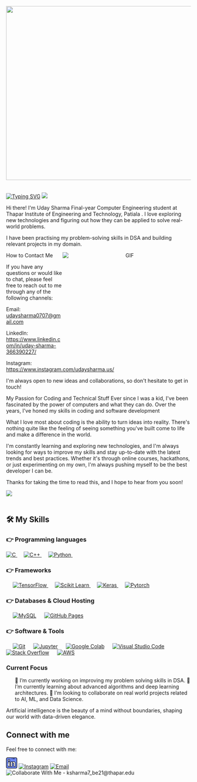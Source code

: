 <!-- ![abc](https://github.com/sharma-kshitij-ks/sharma-kshitij-ks/assets/124446613/6da00b1d-144c-4625-beec-052fdb2d478c)-->




<img align="centre" src="https://user-images.githubusercontent.com/74038190/225813708-98b745f2-7d22-48cf-9150-083f1b00d6c9.gif" height = "475" width="900">
<br><br>



[![Typing SVG](https://readme-typing-svg.demolab.com/?lines=Hi+there,+I'm+Uday+Sharma!+👋)](https://git.io/typing-svg)
![](https://gitwar.herokuapp.com/badge?username=sharma-kshitij-ks&color=blue)


<p>Hi there! I'm Uday Sharma Final-year Computer Engineering student at Thapar Institute of Engineering and Technology, Patiala . I love exploring new technologies and figuring out how they can be applied to solve real-world problems.</p>

<p>I have been practising my problem-solving skills in DSA and building relevant projects in my domain.</p>

<!--<a target="_blank" align="center">
  <img align="right" top="500" height="300" width="400" alt="GIF" src="https://media.giphy.com/media/SWoSkN6DxTszqIKEqv/giphy.gif">
</a>-->
<a target="_blank" align="center">
  <img align="right" top="600" height="300" width="350" alt="GIF" src="https://user-images.githubusercontent.com/74038190/212750996-938b257b-266c-45a7-9af7-655341c0f58b.gif">
</a>

How to Contact Me

If you have any questions or would like to chat, please feel free to reach out to me through any of the following channels:


Email: udaysharma0707@gmail.com

LinkedIn: https://www.linkedin.com/in/uday-sharma-366390227/

Instagram: https://www.instagram.com/udaysharma.us/

I'm always open to new ideas and collaborations, so don't hesitate to get in touch!

My Passion for Coding and Technical Stuff
Ever since I was a kid, I've been fascinated by the power of computers and what they can do. Over the years, I've honed my skills in coding and software development

What I love most about coding is the ability to turn ideas into reality. There's nothing quite like the feeling of seeing something you've built come to life and make a difference in the world.

I'm constantly learning and exploring new technologies, and I'm always looking for ways to improve my skills and stay up-to-date with the latest trends and best practices. Whether it's through online courses, hackathons, or just experimenting on my own, I'm always pushing myself to be the best developer I can be.

Thanks for taking the time to read this, and I hope to hear from you soon!

<img src="https://user-images.githubusercontent.com/74038190/212284158-e840e285-664b-44d7-b79b-e264b5e54825.gif" width="700">
<br><br>

## 🛠️ My Skills

### 👉 Programming languages

<p align="left"> 
  
  <a href="https://www.cprogramming.com/">
    <img alt="C" src="https://img.shields.io/badge/c-%2300599C.svg?style=for-the-badge&logo=c&logoColor=white"/>
  </a>
  &emsp;
<a href="https://www.cplusplus.com/">
    <img alt="C++" src="https://img.shields.io/badge/c++-%2300599C.svg?style=for-the-badge&logo=c%2B%2B&logoColor=white"/>
  </a>
&emsp;
<a href="https://python.org/">
    <img alt="Python" src="https://img.shields.io/badge/Python-FFD43B?style=for-the-badge&logo=python&logoColor=darkgreen"/>
  </a>
  &emsp;
</p>

### 👉 Frameworks
<p align="left"> 
&emsp;
  <a href="https://www.tensorflow.org/" target="_blank"> 
   <img alt="TensorFlow" src="https://img.shields.io/badge/TensorFlow-FF6F00?style=for-the-badge&logo=TensorFlow&logoColor=white">
  </a>   
  &emsp;
  <a href="https://scikit-learn.org/" target="_blank">
    <img alt="Scikit Learn" src="https://img.shields.io/badge/scikit_learn-F7931E?style=for-the-badge&logo=scikit-learn&logoColor=white">
  </a> 
   &emsp;
  <a href="https://keras.io/" target="_blank"> 
    <img alt="Keras" src="https://img.shields.io/badge/Keras-D00000?style=for-the-badge&logo=Keras&logoColor=white"/>
  </a>
  &emsp;
  <a href="https://pytorch.org/" target="_blank"> 
    <img alt="Pytorch" src="https://img.shields.io/badge/PyTorch-EE4C2C?style=for-the-badge&logo=PyTorch&logoColor=white"/>
  </a>
</p>

### 👉 Databases & Cloud Hosting
<p align="left">
  &emsp;
    <a href="https://www.mysql.com/"><img alt="MySQL" src="https://img.shields.io/badge/MySQL-00000F?style=for-the-badge&logo=mysql&logoColor=white"></a>
  &emsp;
    <a href="https://www.github.com"><img alt="GitHub Pages" src="https://img.shields.io/badge/GitHub-100000?style=for-the-badge&logo=github&logoColor=white"></a>
  &emsp;
 </p>

 ### 👉 Software & Tools
 
<p>

  &emsp;
    <a href="#"><img alt="Git" src="https://img.shields.io/badge/Git-F05032?style=for-the-badge&logo=git&logoColor=white"></a>
      &emsp;
    <a href="#"><img alt="Jupyter" src="https://img.shields.io/badge/jupyter-%23FA0F00.svg?style=for-the-badge&logo=jupyter&logoColor=white"></a>
  &emsp;
    <a href="#"><img alt="Google Colab" src="https://img.shields.io/badge/Colab-F9AB00?style=for-the-badge&logo=googlecolab&color=525252"></a>
  &emsp;
    <a href="#"><img alt="Visual Studio Code" src="https://img.shields.io/badge/Visual_Studio_Code-0078D4?style=for-the-badge&logo=visual%20studio%20code&logoColor=white"></a>
&emsp;
    <a href="#"><img alt="Stack Overflow" src="https://img.shields.io/badge/manjaro-35BF5C?style=for-the-badge&logo=manjaro&logoColor=white"></a>
     &emsp;
    <a href="#"><img alt="AWS" src="https://img.shields.io/badge/Amazon_AWS-232F3E?style=for-the-badge&logo=amazon-aws&logoColor=white"></a>
    &emsp;
    
</p>

<h3>Current Focus</h3>
<ul>
    🔭 I’m currently working on improving my problem solving skills in DSA.
    🌱 I’m currently learning about advanced algorithms and deep learning architectures.
    👯 I’m looking to collaborate on real world projects related to AI, ML, and Data Science.
</ul>

<p>Artificial intelligence is the beauty of a mind without boundaries, shaping our world with data-driven elegance.</p>

<h2>Connect with me</h2>

<p>Feel free to connect with me:</p>
<a href="https://www.linkedin.com/in/uday-sharma-366390227/"><img height="30" src="https://raw.githubusercontent.com/8bithemant/8bithemant/master/linkedin.png?raw=true" alt="LinkedIn"></a>
<a href="https://www.instagram.com/udaysharma.us/" target="_blank"><img src="https://img.shields.io/badge/instagram-%23000000.svg?&style=for-the-badge&logo=instagram&logoColor=white" alt="Instagram"></a>
<a href="mailto:udaysharma0707@gmail.com"><img height="30" src="https://th.bing.com/th/id/OIP.9sT4UWsRfFiy6vPydv3_-QHaHO?pid=ImgDet&rs=1" alt="Email"></a>

<img height="120" src="https://raw.githubusercontent.com/BrunnerLivio/brunnerlivio/master/images/marquee.svg" alt="Collaborate With Me - ksharma7_be21@thapar.edu">


